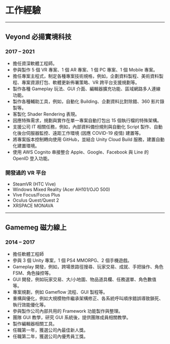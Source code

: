 # 工作經驗

----------

## Veyond 必揚實境科技

### 2017 – 2021

* 擔任資深軟體工程師。
* 參與製作 5 個 VR 專案、1 個 AR 專案、1 個 PC 專案、1 個 Mobile 專案。
* 擔任專案主程式，制定各種專案技術規格，例如，企劃資料製程、美術資料製程、專案資源打包、軟體更新佈署策略、VR 跨平台支援規劃等。
* 製作各種 Gameplay 玩法、GUI 介面、編輯器擴充功能、區域網路多人連線功能。
* 製作各種輔助工具，例如，自動化 Building、企劃資料比對除錯、360 影片錄製等。
* 客製化 Shader Rendering 表現。
* 因應特殊需求，規劃與實作在單一專案自動打包出 15 個執行檔的特殊架構。
* 支援公司 IT 相關任務，例如，內部資料備份規則與自動化 Script 製作、自動化後台伺服器監控、遠距工作環境 (因應 COVID-19 疫情) 建置等。
* 將專案版本控制轉向使用 GitHub，並結合 Unity Cloud Build 服務，建置自動化建置環境。
* 使用 AWS Cognito 串接整合 Apple、Google、Facebook 與 Line 的 OpenID 登入功能。

### 開發過的 VR 平台

* SteamVR (HTC Vive)
* Windows Mixed Reality (Acer AH101/OJO 500)
* Vive Focus/Focus Plus
* Oculus Quest/Quest 2
* XRSPACE MONAVA

----------

## Gamemeg 磁力線上

### 2014 – 2017

* 擔任軟體工程師
* 參與 3 個 Unity 專案，1 個 PS4 MMORPG、2 個手機遊戲。
* Gameplay 開發，例如，跨場景路徑搜尋、玩家交易、成就、手把操作、角色 FSM、角色操控等。
* GUI 開發，例如玩家交易、大/小地圖、物品道具欄、任務選單、角色數值等。
* 專案規劃，例如 Gameflow 流程、GUI 製程等。
* 重構與優化，例如大規模物件繼承架構修正、各系統呼叫順序錯誤導致鎖死、執行效能優化等。
* 參與製作公司內部共用的 Framework 功能製作與整理。
* 團隊 GUI 教學，研究 GUI 系統後，提供團隊成員相關教學。
* 製作編輯器相關工具。
* 任職第一年，獲選公司內最佳新人獎。
* 任職第二年，獲選公司內優秀員工獎。